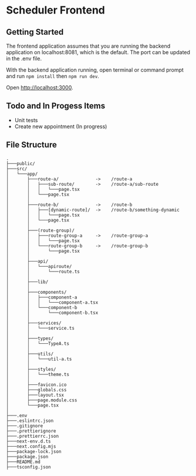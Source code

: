 # Scheduler Frontend 

## Getting Started
The frontend application assumes that you are running the backend application on localhost:8081, which is the default. The port can be updated in the .env file.

With the backend application running, open terminal or command prompt and run `npm install` then `npm run dev`.

Open [http://localhost:3000](http://localhost:3000).

## Todo and In Progess Items
* Unit tests
* Create new appointment (In progress)

## File Structure
```
.
├───public/ 
├───src/
│   └───app/
│       ├───route-a/              ->    /route-a
│       │   ├───sub-route/        ->    /route-a/sub-route
│       │   │   └───page.tsx
│       │   └───page.tsx
│       │
│       ├───route-b/              ->    /route-b
│       │   ├───[dynamic-route]/  ->    /route-b/something-dynamic
│       │   │   └───page.tsx
│       │   └───page.tsx
│       │
│       ├───(route-group)/
│       │   ├───route-group-a     ->    /route-group-a
│       │   │   └───page.tsx
│       │   └───route-group-b     ->    /route-group-b
│       │       └───page.tsx
│       │
│       ├───api/
│       │   └───apiroute/
│       │       └───route.ts
│       │
│       ├───lib/
│       │
│       ├───components/
│       │   ├───component-a
│       │   │   └───component-a.tsx
│       │   └───component-b
│       │       └───component-b.tsx
│       │
│       ├───services/
│       │   └───service.ts
│       │
│       ├───types/
│       │   └───TypeA.ts
│       │
│       ├───utils/
│       │   └───util-a.ts
│       │
│       ├───styles/
│       │   └───theme.ts
│       │
│       ├───favicon.ico
│       ├───globals.css
│       ├───layout.tsx
│       ├───page.module.css
│       └───page.tsx
│
├───.env
├───.eslintrc.json
├───.gitignore
├───.prettierignore
├───.prettierrc.json
├───next-env.d.ts
├───next.config.mjs
├───package-lock.json
├───package.json
├───README.md
├───tsconfig.json
```
